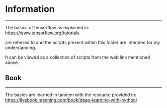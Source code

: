 # Information
-------------

The basics of tensorflow as explained in:
https://www.tensorflow.org/tutorials

are referred to and the scripts present within
this folder are intended for my understanding.

It can be viewed as a collection of scripts 
from the web link mentioned above.

## Book
-------

The basics are learned in tandem with the 
resource provided in:
https://livebook.manning.com/book/deep-learning-with-python/